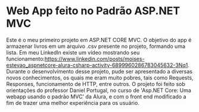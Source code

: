 # Web App feito no Padrão ASP.NET MVC
Este é o meu primeiro projeto em ASP.NET CORE MVC. O objetivo do app é armazenar livros em um arquivo .csv presente no projeto, formando uma lista.
Em meu LinkedIn existe um vídeo mostrando seu funcionamento:https://www.linkedin.com/posts/moises-estevao_aspnetcore-alura-csharp-activity-6899960286783045632-3Nq1.
Durante o desenvolvimento desse projeto, pude ser apresentado a diversas novos conhecimentos, os quais me eram muito pobres, tais como Requests, Responses, funcionamento de HTTP, entre outros.
O projeto foi feito sob orientações do professor Daniel Portugal, no curso de 'Asp.NET Core: Uma webapp usando o padrão MVC' da Alura, e com o front end modificado a fim de trazer uma melhor experiência para os usuário.
